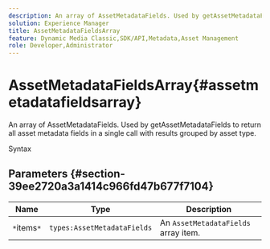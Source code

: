 ```yaml
---
description: An array of AssetMetadataFields. Used by getAssetMetadataFields to return all asset metadata fields in a single call with results grouped by asset type.
solution: Experience Manager
title: AssetMetadataFieldsArray
feature: Dynamic Media Classic,SDK/API,Metadata,Asset Management
role: Developer,Administrator
---
```


# AssetMetadataFieldsArray{#assetmetadatafieldsarray}

An array of AssetMetadataFields. Used by getAssetMetadataFields to return all asset metadata fields in a single call with results grouped by asset type.

 Syntax 

## Parameters {#section-39ee2720a3a1414c966fd47b677f7104}

|  Name  | Type  | Description  |
|---|---|---|
|  `*`items`*`  | `types:AssetMetadataFields`  |An `AssetMetadataFields` array item.  |

